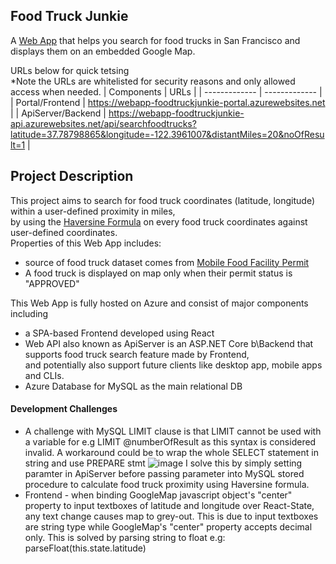 ## Food Truck Junkie

A [Web App](https://webapp-foodtruckjunkie-portal.azurewebsites.net) that helps you search for food trucks in San Francisco and displays them on an embedded Google Map. 

URLs below for quick tetsing  
*Note the URLs are whitelisted for security reasons and only allowed access when needed.
|  Components | URLs |
| ------------- | ------------- |
| Portal/Frontend  | https://webapp-foodtruckjunkie-portal.azurewebsites.net  |
| ApiServer/Backend  | https://webapp-foodtruckjunkie-api.azurewebsites.net/api/searchfoodtrucks?latitude=37.78798865&longitude=-122.3961007&distantMiles=20&noOfResult=1  |

## Project Description

This project aims to search for food truck coordinates (latitude, longitude) within a user-defined proximity in miles,  
by using the [Haversine Formula](https://en.wikipedia.org/wiki/Haversine_formula) on every food truck coordinates against user-defined coordinates.  
Properties of this Web App includes:
*  source of food truck dataset comes from [Mobile Food Facility Permit](https://data.sfgov.org/Economy-and-Community/Mobile-Food-Facility-Permit/rqzj-sfat/data)  
*  A food truck is displayed on map only when their permit status is "APPROVED" 

This Web App is fully hosted on Azure and consist of major components including
* a SPA-based Frontend developed using React
* Web API also known as ApiServer is an ASP.NET Core b\Backend that supports food truck search feature made by Frontend,  
  and potentially also support future clients like desktop app, mobile apps and CLIs.
* Azure Database for MySQL as the main relational DB  

#### Development Challenges
* A challenge with MySQL LIMIT clause is that LIMIT cannot be used with a variable for e.g LIMIT @numberOfResult as this syntax is considered invalid.
  A workaround could be to wrap the whole SELECT statement in string and use PREPARE stmt
  ![image](https://user-images.githubusercontent.com/43234101/169995446-3424ed5e-41b0-439a-9848-74df786660d3.png) 
  I solve this by simply setting paramter in ApiServer before passing parameter into MySQL stored procedure to calculate food truck proximity using Haversine formula.
* Frontend - when binding GoogleMap javascript object's "center" property to input textboxes of latitude and longitude over React-State,
  any text change causes map to grey-out.
  This is due to input textboxes are string type while GoogleMap's "center" property accepts decimal only.
  This is solved by parsing string to float e.g: parseFloat(this.state.latitude)
